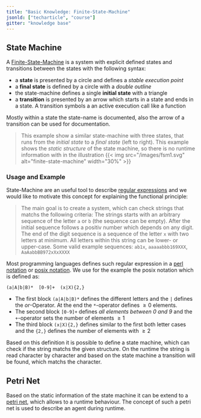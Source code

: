 ```yaml
---
title: "Basic Knowledge: Finite-State-Machine"
jsonld: ["techarticle", "course"]
gitter: "knowledge base"
---
```


## State Machine

A [Finite-State-Machine](https://en.wikipedia.org/wiki/Finite-state_machine) is a system with explicit defined states and transitions between the states with the following syntax:

* a __state__ is presented by a circle and defines a _stable execution point_
* a __final state__ is defined by a circle with a _double outline_
* the state-machine defines a single __initial state__ with a triangle
* a __transition__ is presented by an arrow which starts in a state and ends in a state. A transition symbols a an active execution call like a function

Mostly within a state the state-name is documented, also the arrow of a transition can be used for documentation.

> This example show a similar state-machine with three states, that runs from the _initial state_ to a _final state_ (left to right). This example shows the _static structure_ of the state machine, so there is no runtime information with in the illustration
> {{< img src="/images/fsm1.svg" alt="finite-state-machine" width="30%" >}}


### Usage and Example

State-Machine are an useful tool to describe [regular expressions](https://en.wikipedia.org/wiki/Regular_expression) and we would like to motivate this concept for explaining the functional principle:

> The main goal is to create a system, which can check strings that matchs the following criteria:
> The strings starts with an arbitrary  sequence of the letter ```a``` or ```b``` (the sequence can be empty).
> After the initial sequence follows a positiv number which depends on any digit.
> The end of the digit sequence is a sequence of the letter ```x``` with two letters at minimum. All letters within this string can be lower- or upper-case. Some valid example sequences: ```ab1x```, ```aaaaabbb169XXX```, ```AaAabbBB972xXxXXXX```

Most programming languages defines such regular expression in a [perl notation](https://en.wikipedia.org/wiki/Regular_expression#Perl) or [posix notation](https://en.wikipedia.org/wiki/Regular_expression#POSIX_basic_and_extended). We use for the example the posix notation which is defined as:

```(a|A|b|B)*  [0-9]+  (x|X){2,}```

* The first block ```(a|A|b|B)*``` defines the different letters and the ```|``` defines the _or_-Operator. At the end the ```*```-operator defines $\geq 0$ elements.
* The second block ```[0-9]+``` defines _all elements between 0 and 9_ and the ```+```-operator sets the number of elements $\geq 1$
* The third block ```(x|X){2,}``` defines similar to the first both letter cases and the ```{2,}``` defines the number of elements with $\geq 2$

Based on this definition it is possible to define a state machine, which can check if  the string matchs the given structure. On the runtime the string is read character by character and based on the state machine a transition will be found, which matchs the character.



## Petri Net

Based on the static information of the state machine it can be extend to a [petri net](https://en.wikipedia.org/wiki/Petri_net), which allows to a runtime behaviour. The concept of such a petri net is used to describe an agent during runtime.
